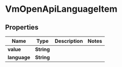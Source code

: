 
# VmOpenApiLanguageItem

## Properties
Name | Type | Description | Notes
------------ | ------------- | ------------- | -------------
**value** | **String** |  | 
**language** | **String** |  | 




